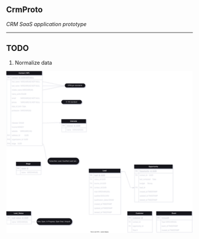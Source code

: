 ## CrmProto

_CRM SaaS application prototype_

---

## TODO

1. Normalize data

[![Contact data schema](./crm.drawio.svg)](https://viewer.diagrams.net/?tags=%7B%7D&highlight=0000ff&edit=_blank&layers=1&nav=1&title=crm.drawio#R7Z3bcqO4FoafJlUzF0lxMD5cxk4y07uTdCZJz%2B65ShEj2%2BzG4AEcx%2F30WwKJkwSBxAgHqSrVbQRItvRLn7QkLZ3os%2FXrH765Wd14FnBONMV6PdEvTjRNNZQJ%2FA%2BF7OOQ8ViLA5a%2BbeGH0oAH%2BxfAgQoO3doWCHIPhp7nhPYmHzj3XBfMw1yY6fveLv%2FYwnPyqW7MJaACHuamQ4f%2B17bCFf4VhpKG%2Fwns5YqkrCr4zrM5%2F7n0va2L03M9F8R31iaJBj8arEzL2%2BXSA6%2FhleeG%2BMvfAX9tusAN4Z0b0%2F8J%2FBPjchWGKA%2FOT7Qr%2BLdAT58tPW%2FpAHNjB2dzbw2D5wF85Gphrm0HFUAmoimOCCanX57oM9%2FzwvjT%2BnUGHFSKpIDir3lVcjfJIR%2FFW%2BOFneFtZo%2B3q2vLPbf2L4G2BLenOJYX09ninJ%2FBX2TO0U%2F%2BTb29%2Bh1nVbgnJQNzbYM%2BhuYzCpoGoemHWEC6AgPmKALbhb9Rv1Cja8cxN4EdPR6HrGzHujb33jYkEZGr6cJ%2BBdZ9rB%2F0LJTSNYwMXaLIUX4%2F4C%2BDbpuOvXTh5znMBJTi1AcB%2FC7XZhDiJ1bh2sEf6RwjPx%2F4IXjNBOEc%2FAN4axD6e%2FgIvqtj7eBqpY7x9S4VqTbEYauMQI0BDjSxtpZJ1Elq97AimS4UUpqcpuTTM3SNSm%2FCSE4vpGY6MHdcMwRTVDOCrE7gh8wPTYMi9TRQkkYpqVo696jqTVeeb%2F9CgnFwAWflFF3v7LUD686fwLQKQVMvat0iWdiOM%2FMcD2kuqvFF2aGHLN%2FbPJr%2BEoQ4YOPZuK4bU%2FgH82ymnBknBvyuM3itptfwDz3uh7B2BKEP5Y3iAFBlO4CUNg29DY7UAQsSv48LBH1%2B9sIQNg1lQqysnG%2Brc58v9rfUWJRHVow5XTQVgU6J4O5rqQzg7w9t00llH7UdCCdmWmiMkmXmdZK%2FxYwvthgezM6FE7X7K9uyAGw9pruVHYKHjTlHD%2B0gUd9qNyprwNvFlSkfvWHxMNqKhrFxaAsGlAzmMVWe4Gva0FyjDHafg02UuUMH1aBgY7o5nQz%2F3XohLsDTHf5BELuK60GaOvGr%2BBn4aYn%2Fz0X%2B%2FfsXGJNy%2B%2B0R%2Ffv9%2BpqkBn9WnCB5r1ONEorFz6KsmNvu8jp%2Bc1gQsXEkIi4QMdvmHFbUx6JqQxKuFuGUFgk37Jpww%2Foi4NN2AMsm8bWLN6N2WfUdbyNKAwvbD8In11wDGm%2FK3%2Bf3sz%2FP738bKL8XWHTc0DkGKQkHmbGETOeQmXQNmYmwkBnXLqu%2BQ4ZYYjMicEwJmTak1GfIWLff3QVQT2%2Bn%2F1P%2B%2Bulfz6%2BGP08nQwkV3lBRNY5UYZf6qIcUqdS3WBhhZwXdoVzDzHYABkkeHAKw4qOCEQ4WYwkL%2FrAwuobFWBhYjCUskqygYYEo8RRsFwv7Fd64vP1%2BIy4lGiilz5RgN3H0ShKJDe7YqLscpTXLlarVl8Hn5Uh1DRCKI%2BysoNeBgLVpOwy71SGDyFDGkDaw5poUj1j0KhVJLN7EShYcd0esBss6%2BkasQe3i6j2x6HUdm1W0dLw9YhFcqYbEVWNB9hlXzMHn0JB04k6nAUc6sUu93Pj6eWFUqW%2BxYMTOCnqBmQUTfPIWT8%2B2D78szZYLeF8IbnxUO%2BJxQ45q%2BHNj1Dk3dGG4odUund5zg7ZobHxvAYLA9ty37GXCsqO%2BfoRjx7i8FZHsaIkdutI1O8YDUdhB9C3ZcTo%2BOjNolxP99XUhHBNG5QuDJBPaYgLPjf3sUh%2BLwgSib8mE09HR7UPqkAkNdCEeE8p7jJIJbTGB51Z4dqmXz0j1jQlCTpSzs4KeKLeR6y1YNQKGiUnsBcMNdNNnZrAdzSj1OxcSIm1BpPOt7okLvqPpY3JbfpXUAKGows4KjVLBF3fuRTvdq72DRUVxGsRlgbyDbXxwUuIa7ATq%2FST1OFbwAXbz7fbyHyFY9VE1iscqej27ZBVvVg14bqBny6DBivG%2BsUrImRJ2VtAzJTvwHNjh%2BxcLJyuBFUFm4j%2BqsT4TiDmSVBW6hyQRxB1BnW%2FLVxW6K3L1Ve0hht6oBkJxqCQv6O6IaVk%2BCAKmm%2BXDbVyBQbFjZQFI9WEZ9hlVbB%2FwklRHQKrOPQHoLFD1cVVydSUQilPsrKAx5flL07V%2FmaHtuWxWCcOXj6pHPLxIN%2Fzd48XofNu%2BTs9DX33t48Ll6kog8aLTmyVh1V7WNMYJzhm5b7I8b1ie%2BOOJQxN9Ox8solAyz5g%2FFxC4Zzv7p72BLYJ5Brs7MAhdw%2F8uz1S0T6s4PUmCycykWXakERS3a5m%2BRan2DUlEZyICC1%2BZ%2Fhyzz8hqMDlGDynCnpvOOb4R%2B4yNkve9n8mZjFFU29AL4rjUVL%2FwaoCqgg%2FAledYcYiKQ268lzTABbtLawnI8UYno8zkLUhupBmGsji574Z2uL8HTtSVvGQ8DQGbXETIP0enU5ZEFx8WyXwXuNY73wzAch0d%2FZh5EeEz88h8678AK%2F9EPg5v68%2FBHfBtKGvgP%2BA8zr6QjzGMuh9vvDC6YDYVjX1GDUj1rFhVkng05dM7qLFyGWREV6ajnGaS9j3RQhJCyhgqWknLE1cIdtnFjX9JOWFKJFWW3ZcjZt8ogaruHe4XhaRP%2Blabh7KmsuD9KKdeQO57VLT1d6gDnApmSHpvpDs50vJR4DyL3zq86ZRloYpbXnTQWk4muVPo4mYOrTJRlc3rCWuZycP2OZj79jM64hV%2BOeUaDSeiT39tYSu7sFE9x6HKb4HpgOBkNIN%2Fa%2F9n6C5%2FJ1%2Fk2Scxftug8cDWhQKNI5ptA9iTIAlcvkCIAseGo4Po%2Blu4QrcSkMS%2FqOSYO8kMyYxumKEXmDFmjShZXUHjAMxgNgo11vh8NmSAVzv8geNEn%2F9B4WcGvrp4zTx2QSwc78cMGU1kMVPV%2FPKmzHBSkE7LlCH2kArMkHPXSRVTaaDcgh1u2Ddw5Bd9%2BoKWQt753hLN9WVvKhfAdOKA7%2B6%2FKW9m8eC3AJbzMATrTRgB6dFDYCFHf8%2FiCzTSJa9PI2A92uu4SZB0kXQ5YroklEgO36m7cqM1vAxrLHSXfAFV2GCNYypb3rYJYxRkNlL5EmbMGubWtlFZuzNvsz5bei%2FowgxNYlqCTLmKBhT61b9IUNkT5%2BJ%2F52YIlp6%2Fz8WeDFjubuJIlUyELMOWxIXExVHgYmAYuXrM8t%2FWmgGLfSBVjd1xkhZVo5G6gxHShrbOikGeFQZnVkxqbF4QQVHwO%2Fn7H9mLzFvoMn0tuvp4v4UcLne8UiQj9zekSI%2Bwx%2FmIBsURNi7L1jRdYy2I1PQHNV11uO7xSLrQEze0eq0rLelJQdIjg6uk1RHdTsezBQVd59Y4EQXjLrEeqRNZc2wX9YYjMeXXKUUhK9uxrs29tw1JRORqurBfgXXv7YKk9727hpEFWDnI7kNqlcrqf%2FsAdamvzSDET1SuTmjcYxsWzcesjezMlQQNVyaUpKcqjARHNXqIPDYGjOQSuXpL5Jos%2BW%2Fgy2OfL%2FqPrJX52GYhhrOWu6%2BlUuCz3KnYcrS4S2Mk5Cq5krygl8k5sBp%2F3tXXWR0ZR6OjimVyykF1VSs6LsJirZOTsKm7HvtQsGF5g%2BMMG9oYfdU1bPhtTE2qgWRNcgptfkl2uMX7Unk59OGY1GcA5nGIXzxAjuXJ2McAyNoGgtYAOdZEBuS4vo2n%2F4Ck1xrG9km%2BgBScWg0UKSC15OnYx0AtleX0jjO2aGuySNiSrr%2FTvKDNyfN4ybDkFk9uHcSreF%2B5JY8n6gJTrOXVnDElzAlFicYlk2Be0FZn1wt5%2Bg3vZ1LEJa1mGGK4pP1wVROOtdqkvMmVrG2PtSzXflxZq00morA20bhk7WlyMnGGtZlNpn2k4PTbt%2BvL81txAdhE%2F8IBUFfKHW9LALYGQK2uq4jWAKgT%2F8%2F9B2CicQlAmBf0vB0G4Dz2ZRsvc%2BEIKLHPV2wiTuHopJIVD5JOXOk06JpO6kSc80CSfdKSTupEo%2Bg09wFM03oyQ45Mevxyc%2FnweH5zJy6YmuhSODBphpyj6wJMDKcWnO2GhjBzdInGJZhgXtBzdNuNJcHUhT2vgS7FA9NQjpg6AFMyr9AdmIbCjJgSjUswwbygR0wWcIAEUwdgaqBL8cBEZjwKTmGeHrC9uQpaBUD13zdM0VWLxuBLsogiW7JF71WH44sq9wDW62k0aTHU%2Bi1GuUcWphDa62ioNHEE8siS1gPZ%2BdBUejIx8siS3SovHbMcSk7lfYbGjl2r5VUrOi76kjv4Dj66fQdzGI5ZeDOngTu4vo12Vbl9L80LevtezrV7ihmy%2BN9QBF7730Q74tFFoxuV3EFlckSa0cVkmB%2BSjlneuthQaI0KGt0ayO7BR4ekWn1PgRVOQvl2DzTaM6RIQ9KkHsgeAlReVaMuh6SHlVOFGfuwnYZa0XHRV41jeSVzTpoNSZszp37voy3mkJiF9CmTVgOJHE2nZ0ZyPmWKuPmkBDoONYlHHJ2eb5HE4U8clvNNzsSpcbxzX3mTVALJG02nZ0UcWF%2BeMHRATeYUgy5M5HNGWAY1UJiADJLH8RwDg5iuNDlDqIHNtXcQkofxpHlBm1yftxaqfe%2BCDwy6gYVfPusiAIAOckRPPwGUHHknecOVNyyfmFx5ozOMK%2BKY2RLZS%2BLAvKDtIMnxb6JCo4lA%2BgyNl%2BDvB3W2BqfWYLr68R9wvvQuT6Vnqy6QwXLt2BYymMXex%2FFIlb7FYgMzJ3QhCPBBEfS5%2FWe3XuPypkASoDUCMH0b8jVSjbtuEPjZpJIT2YSiQEle0BMj0ntU61j6sC7FAxM5Z1iCiSuYWG4NOYOp3IzZNzAlZ2lLMGmM83Ol96iOwNRAlwKCaSjB1AGYWG4N%2BYJpVO7Psndgkrtl0rygd8tI71FdgUluuynPnAE9%2BfcFbXyFDbn0HZVXxaDgPMqo6zKoPd9RgwYrl4XuZzRpL5Iq8Yl8Rw1oC51IG3WTeiC7HtqAXlJs4xZd7tI9rJbEc%2B0xkJ4hDj%2BwbQ6c7h1HDehlyh23IfwGugM50E3zgh7oljiOKgalp0iL7EiqgZbEo41RgzbAWgLSM4B5bYf7e%2BBEJ%2B5dpnfi%2FkOMG1XLlxRwrXPfjwr38v4X8L1H78Z09%2FGdK9shz%2FnodwJCJ5iUv%2F%2BRvfgHXZxpBrm%2BeM3evSAMA692%2BIMkDT%2FHrxn4Kn0JXZB3aDGRJZje1p%2BDiiwkHvdDAsQ3IYTys26TprJ8YCeBflQOLyD3jSvUeIc4ndG5gTuyhHnDggLjH4%2FfStVHRTQoRGQUI4ozh4rocK7k6VH6Q2guyzeFimlfSYRDPKExppU521eG0k%2Fq4e0rw%2FoDrKOxrwzpQbVI9pWhdJWa5gXdKQlQa%2F4J9stwtKI0UIx4%2Fdphg8Gz0FhpYkVpjpXurShDevTccRvC8bApeQpimhe088OGVpSB0O64G2hJONroDLdGlFRatKJEkErvrU3X%2BhbJq2BQwXYR5WwymeRsI4oxrLSOoIs74Nswo6KBcZV55i3rDC24upYWtbapJdlbfDSmlnHBB7mqFn2L17W1FL2Zw4j4Glt0hkel2TaATRbUhrS35OwtupEvrDHDKwWzQ5Q0bS24pZATjAe3uOgNPOAci8VFZ%2FhBEsjiktYD2TvWdXqUNMdNujS6vFM0AnaDpYP5gxtd3kGWzo0uOplWEtTzldw%2BmCqh2sH8cXPlODQiHkcYOyYkR%2FhzhOE2njdH6GUdAnGkwaLV%2FnOEtrB6%2BbOxjMh2b1wIDJUGghEQKtIP%2FDFAheUHnjdVxPUDn9YCyRT9%2BDZYdAqPQ%2Fhw7ys8hvQw9vIF4Pk1Od%2BVzHclrXva2tMiSQxUnCa8hnI4efgJr2F9cVSctcxSQnvgZ%2BwSEGnCK6kHkv06Y9vBd9f%2BdwvkRu33KabCr8thFXQ8EpIDysMPKJtjhXWcMmesCDyeHMrxZJoX9Hjycb8BHH2RcUyKrIo2RF4V3UT%2BAgKywdYLCcjWAMk6%2FZkzIBusC%2BodIMe1y6v3gCS%2BYjM6AMiK9mTxdNgpfYPyRWT9CiAeIke0XVkikj8imYdT82XkqIGRum%2BMHNUvsP4zkrZRy4OAOkJXA132GV3Mw%2FuOasdrfK9qz2sTX2Ct7mytOgnx7X2tZJL%2BaPa1qskBEMl2VLUgxrobW1W9ENWkGNO7N7bCS99D7V%2F6OGwUVjeeBdAT%2Fwc%3D)
